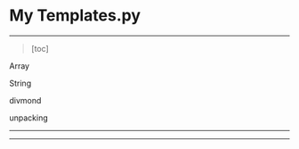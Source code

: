 # My Templates.py

---------

> [toc]



Array

String





divmond



unpacking





----------











-----------

